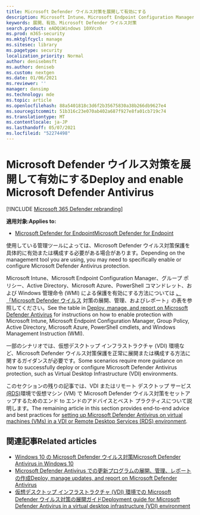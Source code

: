 ```yaml
---
title: Microsoft Defender ウイルス対策を展開して有効にする
description: Microsoft Intune、Microsoft Endpoint Configuration Manager、グループ ポリシー、PowerShell コマンドレット、WMI を使用してエンドポイントを保護するために Microsoft Defender ウイルス対策を展開します。
keywords: 展開、有効、Microsoft Defender ウイルス対策
search.product: eADQiWindows 10XVcnh
ms.prod: m365-security
ms.mktglfcycl: manage
ms.sitesec: library
ms.pagetype: security
localization_priority: Normal
author: denisebmsft
ms.author: deniseb
ms.custom: nextgen
ms.date: 01/06/2021
ms.reviewer: ''
manager: dansimp
ms.technology: mde
ms.topic: article
ms.openlocfilehash: 88a5401818c3d6f2b35675830a38b266db9627e4
ms.sourcegitcommit: 51b316c23e070ab402a687f927e8fa01cb719c74
ms.translationtype: MT
ms.contentlocale: ja-JP
ms.lasthandoff: 05/07/2021
ms.locfileid: "52274498"
---
```

# <a name="deploy-and-enable-microsoft-defender-antivirus"></a><span data-ttu-id="2eea8-104">Microsoft Defender ウイルス対策を展開して有効にする</span><span class="sxs-lookup"><span data-stu-id="2eea8-104">Deploy and enable Microsoft Defender Antivirus</span></span>

[!INCLUDE [Microsoft 365 Defender rebranding](../../includes/microsoft-defender.md)]


<span data-ttu-id="2eea8-105">**適用対象:**</span><span class="sxs-lookup"><span data-stu-id="2eea8-105">**Applies to:**</span></span>

- [<span data-ttu-id="2eea8-106">Microsoft Defender for Endpoint</span><span class="sxs-lookup"><span data-stu-id="2eea8-106">Microsoft Defender for Endpoint</span></span>](/microsoft-365/security/defender-endpoint/)

<span data-ttu-id="2eea8-107">使用している管理ツールによっては、Microsoft Defender ウイルス対策保護を具体的に有効または構成する必要がある場合があります。</span><span class="sxs-lookup"><span data-stu-id="2eea8-107">Depending on the management tool you are using, you may need to specifically enable or configure Microsoft Defender Antivirus protection.</span></span> 

<span data-ttu-id="2eea8-108">Microsoft Intune、Microsoft Endpoint Configuration Manager、グループ ポリシー、Active Directory、Microsoft Azure、PowerShell コマンドレット、および Windows 管理命令 (WMI) による保護を有効にする方法については [、「Microsoft Defender ウイルス](deploy-manage-report-microsoft-defender-antivirus.md#ref2) 対策の展開、管理、およびレポート」の表を参照してください。</span><span class="sxs-lookup"><span data-stu-id="2eea8-108">See the table in [Deploy, manage, and report on Microsoft Defender Antivirus](deploy-manage-report-microsoft-defender-antivirus.md#ref2) for instructions on how to enable protection with Microsoft Intune, Microsoft Endpoint Configuration Manager, Group Policy, Active Directory, Microsoft Azure, PowerShell cmdlets, and Windows Management Instruction (WMI).</span></span>

<span data-ttu-id="2eea8-109">一部のシナリオでは、仮想デスクトップ インフラストラクチャ (VDI) 環境など、Microsoft Defender ウイルス対策保護を正常に展開または構成する方法に関するガイダンスが必要です。</span><span class="sxs-lookup"><span data-stu-id="2eea8-109">Some scenarios require more guidance on how to successfully deploy or configure Microsoft Defender Antivirus protection, such as Virtual Desktop Infrastructure (VDI) environments.</span></span>

<span data-ttu-id="2eea8-110">このセクションの残りの記事では、VDI またはリモート デスクトップ サービス [(RDS)](deployment-vdi-microsoft-defender-antivirus.md)環境で仮想マシン (VM) で Microsoft Defender ウイルス対策をセットアップするためのエンド to エンドのアドバイスとベスト プラクティスについて説明します。</span><span class="sxs-lookup"><span data-stu-id="2eea8-110">The remaining article in this section provides end-to-end advice and best practices for [setting up Microsoft Defender Antivirus on virtual machines (VMs) in a VDI or Remote Desktop Services (RDS) environment](deployment-vdi-microsoft-defender-antivirus.md).</span></span>

## <a name="related-articles"></a><span data-ttu-id="2eea8-111">関連記事</span><span class="sxs-lookup"><span data-stu-id="2eea8-111">Related articles</span></span>

- [<span data-ttu-id="2eea8-112">Windows 10 の Microsoft Defender ウイルス対策</span><span class="sxs-lookup"><span data-stu-id="2eea8-112">Microsoft Defender Antivirus in Windows 10</span></span>](microsoft-defender-antivirus-in-windows-10.md)
- [<span data-ttu-id="2eea8-113">Microsoft Defender Antivirus での更新プログラムの展開、管理、レポートの作成</span><span class="sxs-lookup"><span data-stu-id="2eea8-113">Deploy, manage updates, and report on Microsoft Defender Antivirus</span></span>](deploy-manage-report-microsoft-defender-antivirus.md)
- [<span data-ttu-id="2eea8-114">仮想デスクトップ インフラストラクチャ (VDI) 環境での Microsoft Defender ウイルス対策の展開ガイド</span><span class="sxs-lookup"><span data-stu-id="2eea8-114">Deployment guide for Microsoft Defender Antivirus in a virtual desktop infrastructure (VDI) environment</span></span>](deployment-vdi-microsoft-defender-antivirus.md)
